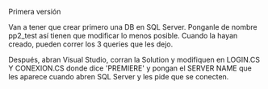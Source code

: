 Primera versión

Van a tener que crear primero una DB en SQL Server. Ponganle de nombre pp2_test así tienen que modificar lo menos posible.
Cuando la hayan creado, pueden correr los 3 queries que les dejo.

Después, abran Visual Studio, corran la Solution y modifiquen en LOGIN.CS Y CONEXION.CS donde dice 'PREMIERE' y pongan el SERVER NAME que les aparece cuando abren SQL Server y les pide que se conecten.
